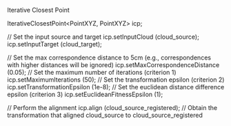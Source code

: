 Iterative Closest Point

IterativeClosestPoint<PointXYZ, PointXYZ> icp;

// Set the input source and target
icp.setInputCloud (cloud_source);
icp.setInputTarget (cloud_target);

// Set the max correspondence distance to 5cm (e.g., correspondences with higher distances will be ignored)
icp.setMaxCorrespondenceDistance (0.05);
// Set the maximum number of iterations (criterion 1)
icp.setMaximumIterations (50);
// Set the transformation epsilon (criterion 2)
icp.setTransformationEpsilon (1e-8);
// Set the euclidean distance difference epsilon (criterion 3)
icp.setEuclideanFitnessEpsilon (1);

// Perform the alignment
icp.align (cloud_source_registered);
// Obtain the transformation that aligned cloud_source to cloud_source_registered
